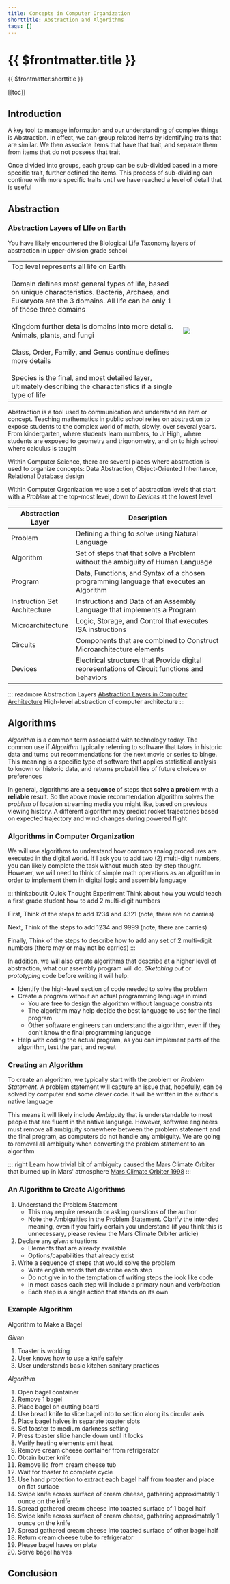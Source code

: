 ```yaml
---
title: Concepts in Computer Organization
shorttitle: Abstraction and Algorithms
tags: []
---
```


# {{ $frontmatter.title }}
{{ $frontmatter.shorttitle }}

<KeyConcepts :ConceptArray= "[
{
  Concept:'Natural Language',
  Details:'Spoken and written communication developed and evolved over time, and used by humans'
},
{
  Concept:'Ambiguity',
  Details:'Imprecise nature of a construct. For Natural Language, how individuals interprets the meaning or intent of a word or phrase'
},
{
  Concept:'Algorithm',
  Details:'In the context of Computer Science, re-writing a Problem in a form that minimizes the Ambiguity of Human/Natural Language'
}
]" />

[[toc]]

## Introduction

A key tool to manage information and our understanding of complex things is Abstraction. In effect, we can group related items by identifying traits that are similar. We then associate items that have that trait, and separate them from items that do not possess that trait

Once divided into groups, each group can be sub-divided based in a more specific trait, further defined the items. This process of sub-dividing can continue with more specific traits until we have reached a level of detail that is useful

## Abstraction

### Abstraction Layers of LIfe on Earth
You have likely encountered the Biological Life Taxonomy layers of abstraction in upper-division grade school

<table>
    <tr>
        <td style="width:80%" >
        Top level represents all life on Earth<br><br>
        Domain defines most general types of life, based on unique characteristics. Bacteria, Archaea, and Eukaryota are the 3 domains.  All life can be only 1 of these three domains<br><br>
        Kingdom further details domains into more details. Animals, plants, and fungi<br><br>
        Class, Order, Family, and Genus continue defines more details<br><br>
        Species is the final, and most detailed layer, ultimately describing the characteristics if a single type of life
        </td>
        <td style="width:20%"><img src="/images/Foundations/History/2000px-Biological_classification_L_Pengo_vflip.svg.png" style="max-height:100%; max-width:100%"/> </td>
    </tr>
</table>

Abstraction is a tool used to communication and understand an item or concept. Teaching mathematics in public school relies on abstraction to expose students to the complex world of math, slowly, over several years. From kindergarten, where students learn numbers, to Jr High, where students are exposed to geometry and trigonometry, and on to high school where calculus is taught

Within Computer Science, there are several places where abstraction is used to organize concepts: Data Abstraction, Object-Oriented Inheritance, Relational Database design

Within Computer Organization we use a set of abstraction levels that start with a _Problem_ at the top-most level, down to _Devices_ at the lowest level

<table>
  <thead>
    <tr>
      <th style="width:30%"> Abstraction Layer</th>
      <th style="width:70%"> Description</th>
    </tr>
  </thead>
  <tbody>
    <tr>
      <td>Problem</td>
      <td>Defining a thing to solve using Natural Language</td>
    </tr>
        <tr>
      <td>Algorithm</td>
      <td>Set of steps that that solve a Problem without the ambiguity of Human Language</td>
    </tr>
        <tr>
      <td>Program</td>
      <td>Data, Functions, and Syntax of a chosen programming language that executes an Algorithm</td>
    </tr>
        <tr>
      <td>Instruction Set Architecture</td>
      <td>Instructions and Data of an Assembly Language that implements a Program</td>
    </tr>
        <tr>
      <td>Microarchitecture</td>
      <td>Logic, Storage, and Control that executes ISA instructions</td>
    </tr>
        <tr>
      <td>Circuits</td>
      <td>Components that are combined to Construct Microarchitecture elements</td>
    </tr>
        <tr>
      <td>Devices</td>
      <td>Electrical structures that Provide digital representations of Circuit functions and behaviors</td>
    </tr>

  </tbody>
</table>

::: readmore Abstraction Layers
[Abstraction Layers in Computer Architecture](https://en.wikipedia.org/wiki/Abstraction_layer#Computer_architecture)
High-level abstraction of computer architecture
:::

## Algorithms
*Algorithm* is a common term associated with technology today. The common use if *Algorithm* typically referring to software that takes in historic data and turns out recommendations for the next movie or series to binge. This meaning is a specific type of software that applies statistical analysis to known or historic data, and returns probabilities of future choices or preferences

In general, algorithms are a **sequence** of steps that **solve a problem** with a **reliable** result. So the above movie recommendation algorithm solves the *problem* of location streaming media you might like, based on previous viewing history. A different algorithm may predict rocket trajectories based on expected trajectory and wind changes during powered flight

### Algorithms in Computer Organization
We will use algorithms to understand how common analog procedures are executed in the digital world. If I ask you to add two (2) multi-digit numbers, you can likely complete the task without much step-by-step thought. However, we will need to think of simple math operations as an algorithm in order to implement them in digital logic and assembly language

::: thinkaboutit Quick Thought Experiment
Think about how you would teach a first grade student how to add 2 multi-digit numbers

First, Think of the steps to add 1234 and 4321 (note, there are no carries)

Next, Think of the steps to add 1234 and 9999 (note, there are carries)

Finally, Think of the steps to describe how to add any set of 2 multi-digit numbers (there may or may not be carries)
:::

In addition, we will also create algorithms that describe at a higher level of abstraction, what our assembly program will do. *Sketching out* or *prototyping* code before writing it will help:
* Identify the high-level section of code needed to solve the problem
* Create a program without an actual programming language in mind
    - You are free to design the algorithm without language constraints
    - The algorithm may help decide the best language to use for the final program
    - Other software engineers can understand the algorithm, even if they don't know the final programming language
* Help with coding the actual program, as you can implement parts of the algorithm, test the part, and repeat

### Creating an Algorithm
To create an algorithm, we typically start with the problem or *Problem Statement*. A problem statement will capture an issue that, hopefully, can be solved by computer and some clever code. It will be written in the author's native language

This means it will likely include *Ambiguity* that is understandable to most people that are fluent in the native language. However, software engineers must remove all ambiguity somewhere between the problem statement and the final program, as computers do not handle any ambiguity. We are going to removal all ambiguity when converting the problem statement to an algorithm

::: right
Learn how trivial bit of ambiguity caused the Mars Climate Orbiter that burned up in Mars' atmosphere
[Mars Climate Orbiter 1998](https://www.jpl.nasa.gov/missions/mars-climate-orbiter)
:::

### An Algorithm to Create Algorithms
1. Understand the Problem Statement
    - This may require research or asking questions of the author
    - Note the Ambiguities in the Problem Statement. Clarify the intended meaning, even if you fairly certain you understand (if you think this is unnecessary, please review the Mars Climate Orbiter article)
1. Declare any *given* situations
    - Elements that are already available
    - Options/capabilities that already exist
1. Write a sequence of steps that would solve the problem
    - Write english words that describe each step
    - Do not give in to the temptation of writing steps the look like code
    - In most cases each step will include a primary noun and verb/action
    - Each step is a single action that stands on its own

### Example Algorithm
Algorithm to Make a Bagel

*Given*
1. Toaster is working
1. User knows how to use a knife safely
1. User understands basic kitchen sanitary practices

*Algorithm*
1. Open bagel container
1. Remove 1 bagel
1. Place bagel on cutting board
1. Use bread knife to slice bagel into to section along its circular axis
1. Place bagel halves in separate toaster slots
1. Set toaster to medium darkness setting
1. Press toaster slide handle down until it locks
1. Verify heating elements emit heat
1. Remove cream cheese container from refrigerator
1. Obtain butter knife
1. Remove lid from cream cheese tub
1. Wait for toaster to complete cycle
1. Use hand protection to extract each bagel half from toaster and place on flat surface
1. Swipe knife across surface of cream cheese, gathering approximately 1 ounce on the knife
1. Spread gathered cream cheese into toasted surface of 1 bagel half
1. Swipe knife across surface of cream cheese, gathering approximately 1 ounce on the knife
1. Spread gathered cream cheese into toasted surface of other bagel half
1. Return cream cheese tube to refrigerator
1. Please bagel haves on plate
1. Serve bagel halves

## Conclusion